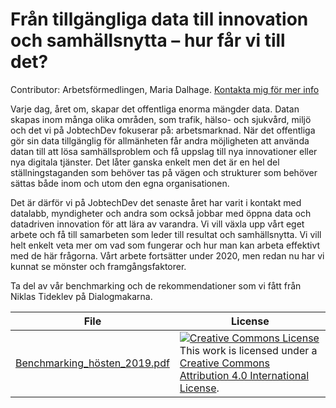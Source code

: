 # Från tillgängliga data till innovation och samhällsnytta – hur får vi till det? #  

Contributor: Arbetsförmedlingen, Maria Dalhage.  [Kontakta mig för mer info](maria.dalhage@arbetsformedlingen.se) 

Varje dag, året om, skapar det offentliga enorma mängder data. Datan skapas inom många olika områden, som trafik, hälso- och sjukvård, miljö och det vi på JobtechDev fokuserar på: arbetsmarknad. När det offentliga gör sin data tillgänglig för allmänheten får andra möjligheten att använda datan till att lösa samhällsproblem och få uppslag till nya innovationer eller nya digitala tjänster. Det låter ganska enkelt men det är en hel del ställningstaganden som behöver tas på vägen och strukturer som behöver sättas både inom och utom den egna organisationen.   
 
Det är därför vi på JobtechDev det senaste året har varit i kontakt med datalabb, myndigheter och andra som också jobbar med öppna data och datadriven innovation för att lära av varandra. Vi vill växla upp vårt eget arbete och få till samarbeten som leder till resultat och samhällsnytta. Vi vill helt enkelt veta mer om vad som fungerar och hur man kan arbeta effektivt med de här frågorna. Vårt arbete fortsätter under 2020, men redan nu har vi kunnat se mönster och framgångsfaktorer.  
  
Ta del av vår benchmarking och de rekommendationer som vi fått från Niklas Tideklev på Dialogmakarna.   

| File | License |
| ------ | ------ |
| [Benchmarking_hösten_2019.pdf](uploads/8c61c47488d012bd9d320415380fca99/Benchmarking_hösten_2019.pdf) |  <a rel="license" href="http://creativecommons.org/licenses/by/4.0/"><img alt="Creative Commons License" style="border-width:0" src="https://i.creativecommons.org/l/by/4.0/88x31.png" /></a><br />This work is licensed under a <a rel="license" href="http://creativecommons.org/licenses/by/4.0/">Creative Commons Attribution 4.0 International License</a>. |


